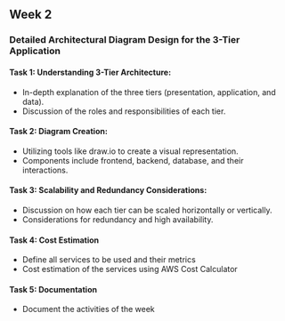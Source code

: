 
## Week 2
### Detailed Architectural Diagram Design for the 3-Tier Application
#### Task 1: Understanding 3-Tier Architecture:
- In-depth explanation of the three tiers (presentation, application, and data).
- Discussion of the roles and responsibilities of each tier.
#### Task 2: Diagram Creation:
- Utilizing tools like draw.io to create a visual representation.
-	Components include frontend, backend, database, and their interactions.
#### Task 3: Scalability and Redundancy Considerations:
- Discussion on how each tier can be scaled horizontally or vertically.
-	Considerations for redundancy and high availability.
#### Task 4: Cost Estimation
- Define all services to be used and their metrics
- Cost estimation of the services using AWS Cost Calculator
#### Task 5: Documentation
- Document the activities of the week
